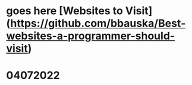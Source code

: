# goes here \[Websites to Visit\](https://github.com/bbauska/Best-websites-a-programmer-should-visit)

# 04072022

